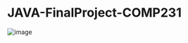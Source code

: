 # JAVA-FinalProject-COMP231
![image](https://user-images.githubusercontent.com/107325485/173225575-dd433158-15cd-471c-909e-ccb35f061003.png)
